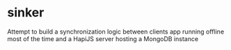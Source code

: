 # sinker
Attempt to build a synchronization logic between clients app running offline most of the time and a HapiJS server hosting a MongoDB instance
